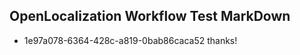 ## OpenLocalization Workflow Test MarkDown
* 1e97a078-6364-428c-a819-0bab86caca52 thanks!

<!--HONumber=Jul16_HO5-->


